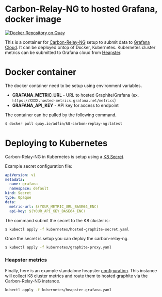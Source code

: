# Carbon-Relay-NG to hosted Grafana, docker image

[![Docker Repository on Quay](https://quay.io/repository/adfin/k8-carbon-replay-ng/status "Docker Repository on Quay")](https://quay.io/repository/adfin/k8-carbon-replay-ng)

This is a container for [Carbon-Relay-NG](https://github.com/graphite-ng/carbon-relay-ng) setup to submit data to [Grafana Cloud](https://grafana.com/cloud). It can be deployed ontop of Docker, Kubernetes. Kubernetes cluster metrics can be submitted to Grafana cloud from [Heapster](https://github.com/kubernetes/heapster). 

# Docker container
The docker container need to be setup using environment variables.

* **GRAFANA_METRIC_URL** - URL to hosted Graphite/Grafana (ex. `https://XXXX.hosted-metrics.grafana.net/metrics`)
* **GRAFANA_API_KEY** - API key for access to endpoint

The container can be pulled by the following command.
```sh
$ docker pull quay.io/adfin/k8-carbon-replay-ng:latest
```

# Deploying to Kubernetes
Carbon-Relay-NG in Kubernetes is setup using a [K8 Secret](https://kubernetes.io/docs/concepts/configuration/secret/). 

Example secret configuration file:
```yaml
apiVersion: v1
metadata:
  name: grafana
  namespace: default
kind: Secret
type: Opaque
data:
  metric-url: $(YOUR_METRIC_URL_BASE64_ENC)
  api-key: $(YOUR_API_KEY_BASE64_ENC)
```

The command submit the secret to the K8 cluster is:
```sh
$ kubectl apply -f kubernetes/hosted-graphite-secret.yaml
````


Once the secret is setup you can deploy the carbon-relay-ng.
```sh
$ kubectl apply -f kubernetes/graphite-proxy.yaml
```

### Heapster metrics
Finally, here is an example standalone heapster [configuration](https://github.com/adfin/docker-carbon-replay-ng/blob/master/kubernetes/heapster-grafana.yaml). This instance will collect K8 cluster metrics and route them to hosted graphite via the Carbon-Relay-NG instance.
```sh
kubectl apply -f kubernetes/heapster-grafana.yaml
```


